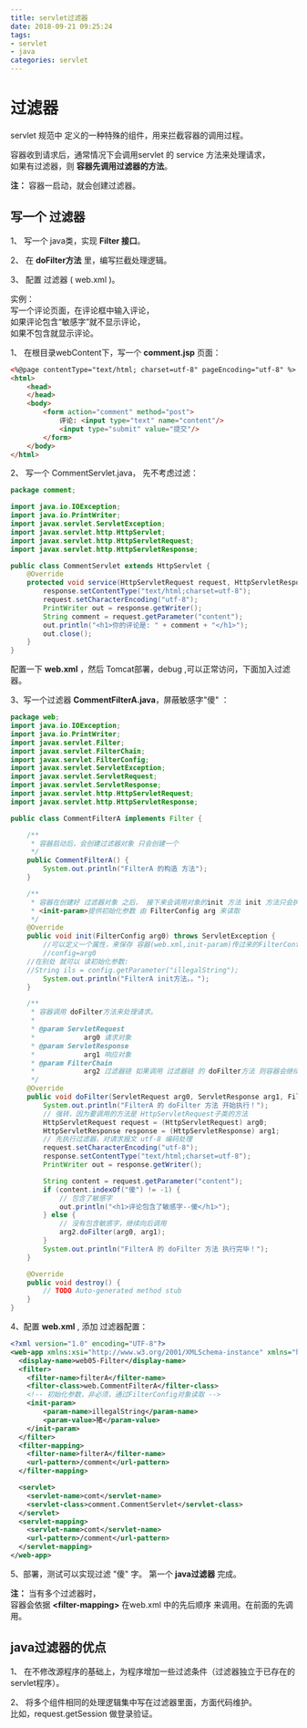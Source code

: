 ```yaml
---
title: servlet过滤器
date: 2018-09-21 09:25:24
tags:
- servlet
- java
categories: servlet
---
```

# 过滤器
servlet 规范中 定义的一种特殊的组件，用来拦截容器的调用过程。  

容器收到请求后，通常情况下会调用servlet 的 service 方法来处理请求，  
如果有过滤器，则 **容器先调用过滤器的方法**。  

**注：**  容器一启动，就会创建过滤器。  


## 写一个 过滤器
1、 写一个 java类，实现 **Filter 接口**。  

2、 在 **doFilter方法** 里，编写拦截处理逻辑。  

3、 配置 过滤器 ( web.xml )。  

实例：  
写一个评论页面，在评论框中输入评论，  
如果评论包含“敏感字”就不显示评论，  
如果不包含就显示评论。  

1、 在根目录webContent下，写一个 **comment.jsp** 页面：  
```html
<%@page contentType="text/html; charset=utf-8" pageEncoding="utf-8" %>
<html>
	<head>
	</head>
	<body>
		<form action="comment" method="post">
			评论: <input type="text" name="content"/>
			<input type="submit" value="提交"/>
		</form>
	</body>
</html>
```

2、 写一个 CommentServlet.java， 先不考虑过滤：  
```java
package comment;

import java.io.IOException;
import java.io.PrintWriter;
import javax.servlet.ServletException;
import javax.servlet.http.HttpServlet;
import javax.servlet.http.HttpServletRequest;
import javax.servlet.http.HttpServletResponse;

public class CommentServlet extends HttpServlet {
	@Override
	protected void service(HttpServletRequest request, HttpServletResponse response) throws ServletException, IOException {
		response.setContentType("text/html;charset=utf-8");
		request.setCharacterEncoding("utf-8");
		PrintWriter out = response.getWriter();
		String comment = request.getParameter("content");
		out.println("<h1>你的评论是: " + comment + "</h1>");
		out.close();
	}
}
```
配置一下 **web.xml** ，然后 Tomcat部署，debug ,可以正常访问，下面加入过滤器。  

3、写一个过滤器 **CommentFilterA.java**，屏蔽敏感字"傻" ：  
```java
package web;
import java.io.IOException;
import java.io.PrintWriter;
import javax.servlet.Filter;
import javax.servlet.FilterChain;
import javax.servlet.FilterConfig;
import javax.servlet.ServletException;
import javax.servlet.ServletRequest;
import javax.servlet.ServletResponse;
import javax.servlet.http.HttpServletRequest;
import javax.servlet.http.HttpServletResponse;

public class CommentFilterA implements Filter {

	/**
	 * 容器启动后，会创建过滤器对象 只会创建一个
	 */
	public CommentFilterA() {
		System.out.println("FilterA 的构造 方法");
	}

	/**
	 * 容器在创建好 过滤器对象 之后， 接下来会调用对象的init 方法 init 方法只会执行一次 注： 可以在web.xml 中配置
	 * <init-param>提供初始化参数 由 FilterConfig arg 来读取
	 */
	@Override
	public void init(FilterConfig arg0) throws ServletException {
		//可以定义一个属性，来保存 容器(web.xml,init-param)传过来的FilterConfig对象
		//config=arg0
    //在别处 就可以 读初始化参数:
    //String ils = config.getParameter("illegalString");
		System.out.println("FilterA init方法。。");
	}

	/**
	 * 容器调用 doFilter方法来处理请求。
	 *
	 * @param ServletRequest
	 *            arg0 请求对象
	 * @param ServletResponse
	 *            arg1 响应对象
	 * @param FilterChain
	 *            arg2 过滤器链 如果调用 过滤器链 的 doFilter方法 则容器会继续向后调用
	 */
	@Override
	public void doFilter(ServletRequest arg0, ServletResponse arg1, FilterChain arg2) throws IOException, ServletException {
		System.out.println("FilterA 的 doFilter 方法 开始执行！");
		// 强转，因为要调用的方法是 HttpServletRequest子类的方法
		HttpServletRequest request = (HttpServletRequest) arg0;
		HttpServletResponse response = (HttpServletResponse) arg1;
		// 先执行过滤器，对请求报文 utf-8 编码处理
		request.setCharacterEncoding("utf-8");
		response.setContentType("text/html;charset=utf-8");
		PrintWriter out = response.getWriter();

		String content = request.getParameter("content");
		if (content.indexOf("傻") != -1) {
			// 包含了敏感字
			out.println("<h1>评论包含了敏感字--傻</h1>");
		} else {
			// 没有包含敏感字，继续向后调用
			arg2.doFilter(arg0, arg1);
		}
		System.out.println("FilterA 的 doFilter 方法 执行完毕！");
	}

	@Override
	public void destroy() {
		// TODO Auto-generated method stub
	}
}
```
4、配置 **web.xml** , 添加 过滤器配置：  
```xml
<?xml version="1.0" encoding="UTF-8"?>
<web-app xmlns:xsi="http://www.w3.org/2001/XMLSchema-instance" xmlns="http://xmlns.jcp.org/xml/ns/javaee" xsi:schemaLocation="http://xmlns.jcp.org/xml/ns/javaee http://xmlns.jcp.org/xml/ns/javaee/web-app_3_1.xsd" id="WebApp_ID" version="3.1">
  <display-name>web05-Filter</display-name>
  <filter>
  	<filter-name>filterA</filter-name>
  	<filter-class>web.CommentFilterA</filter-class>
  	<!-- 初始化参数，非必须，通过FilterConfig对象读取 -->
  	<init-param>
  		<param-name>illegalString</param-name>
  		<param-value>猪</param-value>
  	</init-param>
  </filter>
  <filter-mapping>
  	<filter-name>filterA</filter-name>
  	<url-pattern>/comment</url-pattern>
  </filter-mapping>

  <servlet>
  	<servlet-name>comt</servlet-name>
  	<servlet-class>comment.CommentServlet</servlet-class>
  </servlet>
  <servlet-mapping>
  	<servlet-name>comt</servlet-name>
  	<url-pattern>/comment</url-pattern>
  </servlet-mapping>
</web-app>
```
5、部署，测试可以实现过滤 "傻" 字。 第一个 **java过滤器** 完成。  

**注：**
当有多个过滤器时，  
容器会依据 **<filter-mapping\>** 在web.xml 中的先后顺序 来调用。在前面的先调用。   

## java过滤器的优点

1、 在不修改源程序的基础上，为程序增加一些过滤条件（过滤器独立于已存在的servlet程序）。   

2、 将多个组件相同的处理逻辑集中写在过滤器里面，方面代码维护。  
比如，request.getSession 做登录验证。  
